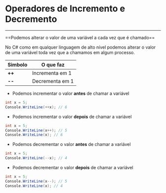 # Operadores de Incremento e Decremento
---

==Podemos alterar o valor de uma variável a cada vez que é chamado==

No C# como em qualquer linguagem de alto nível podemos alterar o valor de uma variável toda vez que a chamamos em algum processo.

| Simbolo | O que faz       |
| ------- | --------------- |
| **++**  | Incrementa em 1 |
| **--**  | Decrementa em 1 |

- Podemos incrementar o valor __antes__ de chamar a variável

```csharp
int x = 5;
Console.WriteLine(++x); // 6
```

- Podemos incrementar o valor __depois__ de chamar a variável

```csharp
int x = 5;
Console.WriteLine(x++); // 5
Console.WriteLine(x); // 6
```

- Podemos decrementar o valor __antes__ de chamar a variável

```csharp
int x = 5;
Console.WriteLine(--x); // 4
```

- Podemos decrementar o valor __depois__ de chamar a variável

```csharp
int x = 5;
Console.WriteLine(x--); // 5
Console.WriteLine(x); // 4